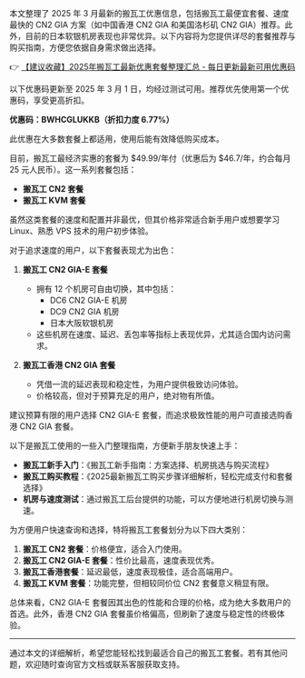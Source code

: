 
本文整理了 2025 年 3 月最新的搬瓦工优惠信息，包括搬瓦工最便宜套餐、速度最快的 CN2 GIA 方案（如中国香港 CN2 GIA 和美国洛杉矶 CN2 GIA）推荐。此外，目前的日本软银机房表现也非常优异。以下内容将为您提供详尽的套餐推荐与购买指南，方便您依据自身需求做出选择。

👉 [【建议收藏】2025年搬瓦工最新优惠套餐整理汇总 - 每日更新最新可用优惠码](https://bit.ly/banwagon)


以下优惠码更新至 2025 年 3 月 1 日，均经过测试可用。推荐优先使用第一个优惠码，享受更高折扣。

**优惠码：BWHCGLUKKB（折扣力度 6.77%）**  

此优惠在大多数套餐上都适用，使用后能有效降低购买成本。


目前，搬瓦工最经济实惠的套餐为 $49.99/年付（优惠后为 $46.7/年，约合每月 25 元人民币）。这一系列套餐包括：

- **搬瓦工 CN2 套餐**
- **搬瓦工 KVM 套餐**

虽然这类套餐的速度和配置并非最优，但其价格非常适合新手用户或想要学习 Linux、熟悉 VPS 技术的用户初步体验。


对于追求速度的用户，以下套餐表现尤为出色：

1. **搬瓦工 CN2 GIA-E 套餐**
   - 拥有 12 个机房可自由切换，其中包括：  
     - DC6 CN2 GIA-E 机房  
     - DC9 CN2 GIA 机房  
     - 日本大阪软银机房  
   - 这些机房在速度、延迟、丢包率等指标上表现优异，尤其适合国内访问需求。

2. **搬瓦工香港 CN2 GIA 套餐**
   - 凭借一流的延迟表现和稳定性，为用户提供极致访问体验。  
   - 价格较高，但对于预算充足的用户，绝对物有所值。

建议预算有限的用户选择 CN2 GIA-E 套餐，而追求极致性能的用户可直接选购香港 CN2 GIA 套餐。


以下是搬瓦工使用的一些入门整理指南，方便新手朋友快速上手：

- **搬瓦工新手入门**：《搬瓦工新手指南：方案选择、机房挑选与购买流程》
- **搬瓦工购买教程**：《2025最新搬瓦工购买步骤详细解析，轻松完成支付和套餐选择》
- **机房与速度测试**：通过搬瓦工后台提供的功能，可以方便地进行机房切换与测速。


为方便用户快速查询和选择，特将搬瓦工套餐划分为以下四大类别：

1. **搬瓦工 CN2 套餐**：价格便宜，适合入门使用。  
2. **搬瓦工 CN2 GIA-E 套餐**：性价比最高，速度表现优秀。  
3. **搬瓦工香港套餐**：延迟最低，速度表现极佳，适合高端用户。  
4. **搬瓦工 KVM 套餐**：功能完整，但相较同价位 CN2 套餐意义稍显有限。

总体来看，CN2 GIA-E 套餐因其出色的性能和合理的价格，成为绝大多数用户的首选。此外，香港 CN2 GIA 套餐虽价格偏高，但刷新了速度与稳定性的终极体验。

---
通过本文的详细解析，希望您能轻松找到最适合自己的搬瓦工套餐。若有其他问题，欢迎随时查询官方文档或联系客服获取支持。
